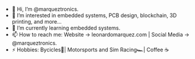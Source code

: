- 👋 Hi, I’m @marqueztronics.
- 👀 I’m interested in embedded systems, PCB design, blockchain, 3D printing, and more...
- 🌱 I’m currently learning embedded systems.
- 📫 How to reach me: Website -> leonardomarquez.com | Social Media -> @marqueztronics.
- ⚡ Hobbies: Bycicles🚴| Motorsports and Sim Racing🏎️| Coffee ☕

<!---
marqueztronics/marqueztronics is a ✨ special ✨ repository because its `README.md` (this file) appears on your GitHub profile.
You can click the Preview link to take a look at your changes.
--->
